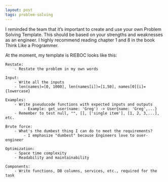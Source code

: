 ```yaml
---
layout: post
tags: problem-solving
---
```


I reminded the team that it’s important to create and use your own Problem Solving Template. This should be based on your strengths and weaknesses as an engineer. I highly recommend reading chapter 1 and 8 in the book Think Like a Programmer.

At the moment, my template is RIEBOC looks like this:

```
Restate:
    - Restate the problem in my own words

Input:
    - Write all the inputs
    - len(names)=[0, 1000], len(names[i])=[1,50], names[0][i]={lowercase}

Examples:
    - Write pseuducode functions with expected inputs and outputs
        - Example: get_user(name: 'Greg') -> User{name: 'Greg',...}
    - Remember to test null, "", [], ['single item'], [1, 2, 3,...], etc.

Brute force:
    - What's the dumbest thing I can do to meet the requirements?
        - I emphasize "dumbest" because Engineers love to over-engineer

Optimization:
    - Space time complexity
    - Readability and maintainability

Components:
    - Write functions, DB columns, services, etc., required for the task
```
